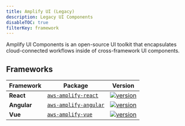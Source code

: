 ```yaml
---
title: Amplify UI (Legacy)
description: Legacy UI Components
disableTOC: true
filterKey: framework
---
```


Amplify UI Components is an open-source UI toolkit that encapsulates cloud-connected workflows inside of cross-framework UI components.

<inline-fragment framework="react" src="~/ui/fragments/react/installation.md"></inline-fragment>
<inline-fragment framework="angular" src="~/ui/fragments/angular/installation.md"></inline-fragment>
<inline-fragment framework="vue" src="~/ui/fragments/vue/installation.md"></inline-fragment>
<inline-fragment framework="react-native" src="~/ui/fragments/react-native/not-supported.md"></inline-fragment>

## Frameworks

| Framework          | Package                                                                                  | Version                                                                                                                                        |                    
| ------------------ | ---------------------------------------------------------------------------------------- | ---------------------------------------------------------------------------------------------------------------------------------------------- | 
| **React**          | [`aws-amplify-react`](https://www.npmjs.com/package/aws-amplify-react)           | [![version](https://img.shields.io/npm/v/aws-amplify-react/latest.svg)](https://www.npmjs.com/package/aws-amplify-react)           |
| **Angular**        | [`aws-amplify-angular`](https://www.npmjs.com/package/aws-amplify-angular)       | [![version](https://img.shields.io/npm/v/aws-amplify-angular/latest.svg)](https://www.npmjs.com/package/aws-amplify-angular)       |
| **Vue**            | [`aws-amplify-vue`](https://www.npmjs.com/package/aws-amplify-vue)               | [![version](https://img.shields.io/npm/v/aws-amplify-vue/latest.svg)](https://www.npmjs.com/package/aws-amplify-vue)               |